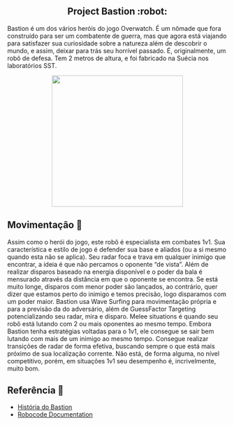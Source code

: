 <h2 align="center">Project Bastion :robot:</h2>

Bastion é um dos vários heróis do jogo Overwatch. É um nômade que fora construído para ser um
combatente de guerra, mas que agora está viajando para satisfazer sua curiosidade sobre a natureza
além de descobrir o mundo, e assim, deixar para trás seu horrível passado. É, originalmente, um robô
de defesa. Tem 2 metros de altura, e foi fabricado na Suécia nos laboratórios SST.

<p align="center"><img src="https://cdna.artstation.com/p/assets/images/images/006/005/734/large/federico-cimini-bastion-skin-jpg-hi-res.jpg?1495369899" width="300x300"></p>

## Movimentação :running:
Assim como o herói do jogo, este robô é especialista em combates 1v1. Sua característica e estilo de
jogo é defender sua base e aliados (ou a si mesmo quando esta não se aplica). Seu radar foca e trava
em qualquer inimigo que encontrar, a ideia é que não percamos o oponente “de vista”. Além de
realizar disparos baseado na energia disponível e o poder da bala é mensurado através da distância em
que o oponente se encontra. Se está muito longe, disparos com menor poder são lançados, ao contrário,
quer dizer que estamos perto do inimigo e temos precisão, logo disparamos com um poder maior.
Bastion usa Wave Surfing para movimentação própria e para a previsão da do adversário, além de
GuessFactor Targeting potencializando seu radar, mira e disparo. Melee situations é quando seu robô
está lutando com 2 ou mais oponentes ao mesmo tempo. Embora Bastion tenha estratégias voltadas
para o 1v1, ele consegue se sair bem lutando com mais de um inimigo ao mesmo tempo. Consegue
realizar transições de radar de forma efetiva, buscando sempre o que está mais próximo de sua
localização corrente. Não está, de forma alguma, no nível competitivo, porém, em situações 1v1 seu
desempenho é, incrivelmente, muito bom.

## Referência :book:
* [História do Bastion](https://overwatch.gamepedia.com/Bastion)
* [Robocode Documentation](http://robocode.sourceforge.net/docs/robocode/)
